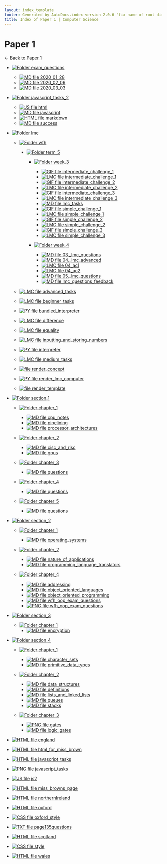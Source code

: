 ```yaml
---
layout: index_template
footer: Generated by AutoDocs.index version 2.0.6 "fix name of root directory" ⓒ Starwort, 2020
title: Index of Paper 1 | Computer Science
---
```


# Paper 1

← [Back to Paper 1](..)

- [![Folder](https://starwort.github.io/computer-science/icon-folder.png) exam_questions](Paper_1/exam_questions)
  - [![MD file](https://img.icons8.com/windows/512/4a90e2/regular-document.png) 2020_01_28](Paper_1/exam_questions/2020_01_28.md)
  - [![MD file](https://img.icons8.com/windows/512/4a90e2/regular-document.png) 2020_02_06](Paper_1/exam_questions/2020_02_06.md)
  - [![MD file](https://img.icons8.com/windows/512/4a90e2/regular-document.png) 2020_03_03](Paper_1/exam_questions/2020_03_03.md)

- [![Folder](https://starwort.github.io/computer-science/icon-folder.png) javascript_tasks_2](Paper_1/javascript_tasks_2)
  - [![JS file](https://img.icons8.com/windows/512/4a90e2/js.png) html](Paper_1/javascript_tasks_2/html.js)
  - [![MD file](https://img.icons8.com/windows/512/4a90e2/regular-document.png) javascript](Paper_1/javascript_tasks_2/javascript.md)
  - [![HTML file](https://img.icons8.com/windows/512/4a90e2/regular-document.png) markdown](Paper_1/javascript_tasks_2/markdown.html)
  - [![MD file](https://img.icons8.com/windows/512/4a90e2/regular-document.png) success](Paper_1/javascript_tasks_2/success.md)

- [![Folder](https://starwort.github.io/computer-science/icon-folder.png) lmc](Paper_1/lmc)
  - [![Folder](https://starwort.github.io/computer-science/icon-folder.png) wfh](Paper_1/lmc/wfh)
    - [![Folder](https://starwort.github.io/computer-science/icon-folder.png) term_5](Paper_1/lmc/wfh/term_5)
      - [![Folder](https://starwort.github.io/computer-science/icon-folder.png) week_3](Paper_1/lmc/wfh/term_5/week_3)
        - [![GIF file](https://img.icons8.com/windows/512/4a90e2/image-document.png) intermediate_challenge_1](Paper_1/lmc/wfh/term_5/week_3/intermediate_challenge_1.gif)
        - [![LMC file](https://starwort.github.io/computer-science/icon-lmc.png) intermediate_challenge_1](Paper_1/lmc/wfh/term_5/week_3/intermediate_challenge_1.lmc)
        - [![GIF file](https://img.icons8.com/windows/512/4a90e2/image-document.png) intermediate_challenge_2](Paper_1/lmc/wfh/term_5/week_3/intermediate_challenge_2.gif)
        - [![LMC file](https://starwort.github.io/computer-science/icon-lmc.png) intermediate_challenge_2](Paper_1/lmc/wfh/term_5/week_3/intermediate_challenge_2.lmc)
        - [![GIF file](https://img.icons8.com/windows/512/4a90e2/image-document.png) intermediate_challenge_3](Paper_1/lmc/wfh/term_5/week_3/intermediate_challenge_3.gif)
        - [![LMC file](https://starwort.github.io/computer-science/icon-lmc.png) intermediate_challenge_3](Paper_1/lmc/wfh/term_5/week_3/intermediate_challenge_3.lmc)
        - [![MD file](https://img.icons8.com/windows/512/4a90e2/regular-document.png) lmc_tasks](Paper_1/lmc/wfh/term_5/week_3/lmc_tasks.md)
        - [![GIF file](https://img.icons8.com/windows/512/4a90e2/image-document.png) simple_challenge_1](Paper_1/lmc/wfh/term_5/week_3/simple_challenge_1.gif)
        - [![LMC file](https://starwort.github.io/computer-science/icon-lmc.png) simple_challenge_1](Paper_1/lmc/wfh/term_5/week_3/simple_challenge_1.lmc)
        - [![GIF file](https://img.icons8.com/windows/512/4a90e2/image-document.png) simple_challenge_2](Paper_1/lmc/wfh/term_5/week_3/simple_challenge_2.gif)
        - [![LMC file](https://starwort.github.io/computer-science/icon-lmc.png) simple_challenge_2](Paper_1/lmc/wfh/term_5/week_3/simple_challenge_2.lmc)
        - [![GIF file](https://img.icons8.com/windows/512/4a90e2/image-document.png) simple_challenge_3](Paper_1/lmc/wfh/term_5/week_3/simple_challenge_3.gif)
        - [![LMC file](https://starwort.github.io/computer-science/icon-lmc.png) simple_challenge_3](Paper_1/lmc/wfh/term_5/week_3/simple_challenge_3.lmc)

      - [![Folder](https://starwort.github.io/computer-science/icon-folder.png) week_4](Paper_1/lmc/wfh/term_5/week_4)
        - [![MD file](https://img.icons8.com/windows/512/4a90e2/regular-document.png) 03._lmc_questions](Paper_1/lmc/wfh/term_5/week_4/03._lmc_questions.md)
        - [![MD file](https://img.icons8.com/windows/512/4a90e2/regular-document.png) 04._lmc_advanced](Paper_1/lmc/wfh/term_5/week_4/04._lmc_advanced.md)
        - [![LMC file](https://starwort.github.io/computer-science/icon-lmc.png) 04_ac1](Paper_1/lmc/wfh/term_5/week_4/04_ac1.lmc)
        - [![LMC file](https://starwort.github.io/computer-science/icon-lmc.png) 04_ac2](Paper_1/lmc/wfh/term_5/week_4/04_ac2.lmc)
        - [![MD file](https://img.icons8.com/windows/512/4a90e2/regular-document.png) 05._lmc_questions](Paper_1/lmc/wfh/term_5/week_4/05._lmc_questions.md)
        - [![MD file](https://img.icons8.com/windows/512/4a90e2/regular-document.png) lmc_questions_feedback](Paper_1/lmc/wfh/term_5/week_4/lmc_questions_feedback.md)



  - [![LMC file](https://starwort.github.io/computer-science/icon-lmc.png) advanced_tasks](Paper_1/lmc/advanced_tasks.lmc)
  - [![LMC file](https://starwort.github.io/computer-science/icon-lmc.png) beginner_tasks](Paper_1/lmc/beginner_tasks.lmc)
  - [![PY file](https://img.icons8.com/windows/512/4a90e2/py.png) bundled_interpreter](Paper_1/lmc/bundled_interpreter.py)
  - [![LMC file](https://starwort.github.io/computer-science/icon-lmc.png) difference](Paper_1/lmc/difference.lmc)
  - [![LMC file](https://starwort.github.io/computer-science/icon-lmc.png) equality](Paper_1/lmc/equality.lmc)
  - [![LMC file](https://starwort.github.io/computer-science/icon-lmc.png) inputting_and_storing_numbers](Paper_1/lmc/inputting_and_storing_numbers.lmc)
  - [![PY file](https://img.icons8.com/windows/512/4a90e2/py.png) interpreter](Paper_1/lmc/interpreter.py)
  - [![LMC file](https://starwort.github.io/computer-science/icon-lmc.png) medium_tasks](Paper_1/lmc/medium_tasks.lmc)
  - [![ file](https://img.icons8.com/windows/512/4a90e2/binary-file.png) render_concept](Paper_1/lmc/render_concept)
  - [![PY file](https://img.icons8.com/windows/512/4a90e2/py.png) render_lmc_computer](Paper_1/lmc/render_lmc_computer.py)
  - [![ file](https://img.icons8.com/windows/512/4a90e2/binary-file.png) render_template](Paper_1/lmc/render_template)

- [![Folder](https://starwort.github.io/computer-science/icon-folder.png) section_1](Paper_1/section_1)
  - [![Folder](https://starwort.github.io/computer-science/icon-folder.png) chapter_1](Paper_1/section_1/chapter_1)
    - [![MD file](https://img.icons8.com/windows/512/4a90e2/regular-document.png) cpu_notes](Paper_1/section_1/chapter_1/cpu_notes.md)
    - [![MD file](https://img.icons8.com/windows/512/4a90e2/regular-document.png) pipelining](Paper_1/section_1/chapter_1/pipelining.md)
    - [![MD file](https://img.icons8.com/windows/512/4a90e2/regular-document.png) processor_architectures](Paper_1/section_1/chapter_1/processor_architectures.md)

  - [![Folder](https://starwort.github.io/computer-science/icon-folder.png) chapter_2](Paper_1/section_1/chapter_2)
    - [![MD file](https://img.icons8.com/windows/512/4a90e2/regular-document.png) cisc_and_risc](Paper_1/section_1/chapter_2/cisc_and_risc.md)
    - [![MD file](https://img.icons8.com/windows/512/4a90e2/regular-document.png) gpus](Paper_1/section_1/chapter_2/gpus.md)

  - [![Folder](https://starwort.github.io/computer-science/icon-folder.png) chapter_3](Paper_1/section_1/chapter_3)
    - [![MD file](https://img.icons8.com/windows/512/4a90e2/regular-document.png) questions](Paper_1/section_1/chapter_3/questions.md)

  - [![Folder](https://starwort.github.io/computer-science/icon-folder.png) chapter_4](Paper_1/section_1/chapter_4)
    - [![MD file](https://img.icons8.com/windows/512/4a90e2/regular-document.png) questions](Paper_1/section_1/chapter_4/questions.md)

  - [![Folder](https://starwort.github.io/computer-science/icon-folder.png) chapter_5](Paper_1/section_1/chapter_5)
    - [![MD file](https://img.icons8.com/windows/512/4a90e2/regular-document.png) questions](Paper_1/section_1/chapter_5/questions.md)


- [![Folder](https://starwort.github.io/computer-science/icon-folder.png) section_2](Paper_1/section_2)
  - [![Folder](https://starwort.github.io/computer-science/icon-folder.png) chapter_1](Paper_1/section_2/chapter_1)
    - [![MD file](https://img.icons8.com/windows/512/4a90e2/regular-document.png) operating_systems](Paper_1/section_2/chapter_1/operating_systems.md)

  - [![Folder](https://starwort.github.io/computer-science/icon-folder.png) chapter_2](Paper_1/section_2/chapter_2)
    - [![MD file](https://img.icons8.com/windows/512/4a90e2/regular-document.png) nature_of_applications](Paper_1/section_2/chapter_2/nature_of_applications.md)
    - [![MD file](https://img.icons8.com/windows/512/4a90e2/regular-document.png) programming_language_translators](Paper_1/section_2/chapter_2/programming_language_translators.md)

  - [![Folder](https://starwort.github.io/computer-science/icon-folder.png) chapter_4](Paper_1/section_2/chapter_4)
    - [![MD file](https://img.icons8.com/windows/512/4a90e2/regular-document.png) addressing](Paper_1/section_2/chapter_4/addressing.md)
    - [![MD file](https://img.icons8.com/windows/512/4a90e2/regular-document.png) object_oriented_languages](Paper_1/section_2/chapter_4/object_oriented_languages.md)
    - [![MD file](https://img.icons8.com/windows/512/4a90e2/regular-document.png) object_oriented_programming](Paper_1/section_2/chapter_4/object_oriented_programming.md)
    - [![MD file](https://img.icons8.com/windows/512/4a90e2/regular-document.png) wfh_oop_exam_questions](Paper_1/section_2/chapter_4/wfh_oop_exam_questions.md)
    - [![PNG file](https://img.icons8.com/windows/512/4a90e2/image-document.png) wfh_oop_exam_questions](Paper_1/section_2/chapter_4/wfh_oop_exam_questions.png)


- [![Folder](https://starwort.github.io/computer-science/icon-folder.png) section_3](Paper_1/section_3)
  - [![Folder](https://starwort.github.io/computer-science/icon-folder.png) chapter_1](Paper_1/section_3/chapter_1)
    - [![MD file](https://img.icons8.com/windows/512/4a90e2/regular-document.png) encryption](Paper_1/section_3/chapter_1/encryption.md)


- [![Folder](https://starwort.github.io/computer-science/icon-folder.png) section_4](Paper_1/section_4)
  - [![Folder](https://starwort.github.io/computer-science/icon-folder.png) chapter_1](Paper_1/section_4/chapter_1)
    - [![MD file](https://img.icons8.com/windows/512/4a90e2/regular-document.png) character_sets](Paper_1/section_4/chapter_1/character_sets.md)
    - [![MD file](https://img.icons8.com/windows/512/4a90e2/regular-document.png) primitive_data_types](Paper_1/section_4/chapter_1/primitive_data_types.md)

  - [![Folder](https://starwort.github.io/computer-science/icon-folder.png) chapter_2](Paper_1/section_4/chapter_2)
    - [![MD file](https://img.icons8.com/windows/512/4a90e2/regular-document.png) data_structures](Paper_1/section_4/chapter_2/data_structures.md)
    - [![MD file](https://img.icons8.com/windows/512/4a90e2/regular-document.png) definitions](Paper_1/section_4/chapter_2/definitions.md)
    - [![MD file](https://img.icons8.com/windows/512/4a90e2/regular-document.png) lists_and_linked_lists](Paper_1/section_4/chapter_2/lists_and_linked_lists.md)
    - [![MD file](https://img.icons8.com/windows/512/4a90e2/regular-document.png) queues](Paper_1/section_4/chapter_2/queues.md)
    - [![MD file](https://img.icons8.com/windows/512/4a90e2/regular-document.png) stacks](Paper_1/section_4/chapter_2/stacks.md)

  - [![Folder](https://starwort.github.io/computer-science/icon-folder.png) chapter_3](Paper_1/section_4/chapter_3)
    - [![PNG file](https://img.icons8.com/windows/512/4a90e2/image-document.png) gates](Paper_1/section_4/chapter_3/gates.png)
    - [![MD file](https://img.icons8.com/windows/512/4a90e2/regular-document.png) logic_gates](Paper_1/section_4/chapter_3/logic_gates.md)


- [![HTML file](https://img.icons8.com/windows/512/4a90e2/regular-document.png) england](Paper_1/england.html)
- [![HTML file](https://img.icons8.com/windows/512/4a90e2/regular-document.png) html_for_miss_brown](Paper_1/html_for_miss_brown.html)
- [![HTML file](https://img.icons8.com/windows/512/4a90e2/regular-document.png) javascript_tasks](Paper_1/javascript_tasks.html)
- [![PNG file](https://img.icons8.com/windows/512/4a90e2/image-document.png) javascript_tasks](Paper_1/javascript_tasks.png)
- [![JS file](https://img.icons8.com/windows/512/4a90e2/js.png) js2](Paper_1/js2.js)
- [![HTML file](https://img.icons8.com/windows/512/4a90e2/regular-document.png) miss_browns_page](Paper_1/miss_browns_page.html)
- [![HTML file](https://img.icons8.com/windows/512/4a90e2/regular-document.png) northernIreland](Paper_1/northernIreland.html)
- [![HTML file](https://img.icons8.com/windows/512/4a90e2/regular-document.png) oxford](Paper_1/oxford.html)
- [![CSS file](https://img.icons8.com/windows/512/4a90e2/css.png) oxford_style](Paper_1/oxford_style.css)
- [![TXT file](https://img.icons8.com/windows/512/4a90e2/document.png) page135questions](Paper_1/page135questions.txt)
- [![HTML file](https://img.icons8.com/windows/512/4a90e2/regular-document.png) scotland](Paper_1/scotland.html)
- [![CSS file](https://img.icons8.com/windows/512/4a90e2/css.png) style](Paper_1/style.css)
- [![HTML file](https://img.icons8.com/windows/512/4a90e2/regular-document.png) wales](Paper_1/wales.html)

